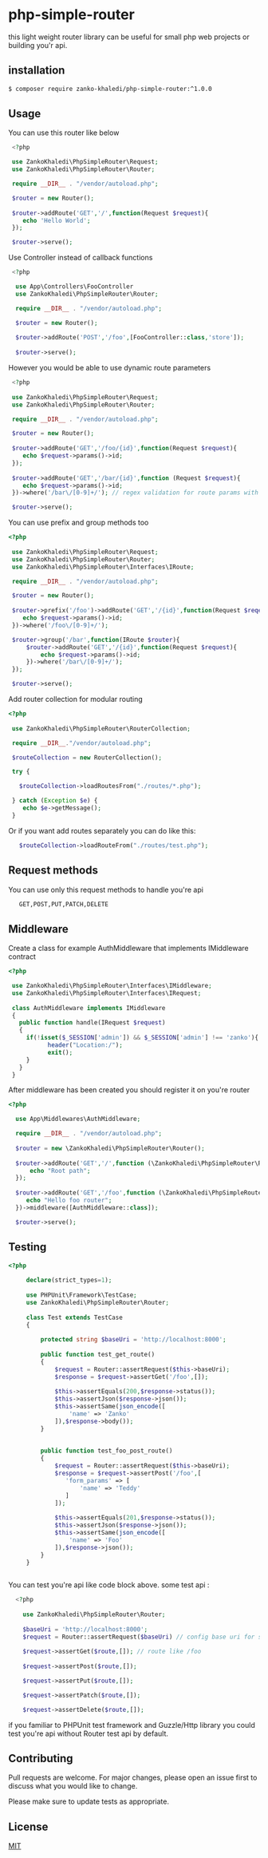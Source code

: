 # php-simple-router

this light weight router library can be useful for small php web projects or building you'r api.

## installation

```bash
$ composer require zanko-khaledi/php-simple-router:^1.0.0
```

## Usage

You can use this router like below

   ```php
    <?php

    use ZankoKhaledi\PhpSimpleRouter\Request;
    use ZankoKhaledi\PhpSimpleRouter\Router;
   
    require __DIR__ . "/vendor/autoload.php";

    $router = new Router();
    
    $router->addRoute('GET','/',function(Request $request){
       echo 'Hello World';
    });

    $router->serve();
   ```

Use Controller instead of callback functions

  ```php
   <?php

    use App\Controllers\FooController 
    use ZankoKhaledi\PhpSimpleRouter\Router;

    require __DIR__ . "/vendor/autoload.php";

    $router = new Router();
    
    $router->addRoute('POST','/foo',[FooController::class,'store']);
    
    $router->serve();
  ```

However you would be able to use dynamic route parameters

   ```php
    <?php
    
    use ZankoKhaledi\PhpSimpleRouter\Request; 
    use ZankoKhaledi\PhpSimpleRouter\Router;

    require __DIR__ . "/vendor/autoload.php";

    $router = new Router();
    
    $router->addRoute('GET','/foo/{id}',function(Request $request){
       echo $request->params()->id;
    });
    
    $router->addRoute('GET','/bar/{id}',function (Request $request){
       echo $request->params()->id;
    })->where('/bar\/[0-9]+/'); // regex validation for route params with where method

    $router->serve();
   ```
You can use prefix and group methods too

   ```php
   <?php
    
    use ZankoKhaledi\PhpSimpleRouter\Request; 
    use ZankoKhaledi\PhpSimpleRouter\Router;
    use ZankoKhaledi\PhpSimpleRouter\Interfaces\IRoute;

    require __DIR__ . "/vendor/autoload.php";

    $router = new Router();
    
    $router->prefix('/foo')->addRoute('GET','/{id}',function(Request $reqeust){
       echo $request->params()->id;
    })->where('/foo\/[0-9]+/');
 
    $router->group('/bar',function(IRoute $router){
        $router->addRoute('GET','/{id}',function(Request $request){
            echo $request->params()->id;
        })->where('/bar\/[0-9]+/');
    });

    $router->serve();
   ```

Add router collection for modular routing

   ```php
   <?php
    
    use ZankoKhaledi\PhpSimpleRouter\RouterCollection;

    require __DIR__."/vendor/autoload.php"; 

    $routeCollection = new RouterCollection();

    try {

      $routeCollection->loadRoutesFrom("./routes/*.php");

    } catch (Exception $e) {
       echo $e->getMessage();
    }
   ```

Or if you want add routes separately you can do like this:

   ```php
      $routeCollection->loadRouteFrom("./routes/test.php");
   ```

## Request methods

You can use only this request methods to handle you're api

 ```bash 
    GET,POST,PUT,PATCH,DELETE
 ``` 
## Middleware

Create a class for example AuthMiddleware that implements IMiddleware contract

```php
<?php

 use ZankoKhaledi\PhpSimpleRouter\Interfaces\IMiddleware;
 use ZankoKhaledi\PhpSimpleRouter\Interfaces\IRequest;
  
 class AuthMiddleware implements IMiddleware
 {
   public function handle(IRequest $request)
   {
     if(!isset($_SESSION['admin']) && $_SESSION['admin'] !== 'zanko'){
           header("Location:/");
           exit();
     }
   }
 }
```
After middleware has been created you should register it on you're router

```php
<?php

  use App\Middlewares\AuthMiddleware;

  require __DIR__ . "/vendor/autoload.php";
  
  $router = new \ZankoKhaledi\PhpSimpleRouter\Router();
  
  $router->addRoute('GET','/',function (\ZankoKhaledi\PhpSimpleRouter\Request $request){
      echo "Root path";
  });
  
  $router->addRoute('GET','/foo',function (\ZankoKhaledi\PhpSimpleRouter\Request $request){
     echo "Hello foo router";
  })->middleware([AuthMiddleware::class]);

  $router->serve();
```

## Testing

   ```php
   <?php
        
        declare(strict_types=1);
        
        use PHPUnit\Framework\TestCase;
        use ZankoKhaledi\PhpSimpleRouter\Router;
        
        class Test extends TestCase
        {
        
            protected string $baseUri = 'http://localhost:8000';
        
            public function test_get_route()
            {
                $request = Router::assertRequest($this->baseUri);
                $response = $request->assertGet('/foo',[]);
        
                $this->assertEquals(200,$response->status());
                $this->assertJson($response->json());
                $this->assertSame(json_encode([
                    'name' => 'Zanko'
                ]),$response->body());
            }
        
        
            public function test_foo_post_route()
            {
                $request = Router::assertRequest($this->baseUri);
                $response = $request->assertPost('/foo',[
                   'form_params' => [
                       'name' => 'Teddy'
                   ]
                ]);
        
                $this->assertEquals(201,$response->status());
                $this->assertJson($response->json());
                $this->assertSame(json_encode([
                    'name' => 'Foo'
                ]),$response->json());
            }
        }   
       
   ```

   You can test you're api like code block above.
   some test api : 
```php
  <?php
    
    use ZankoKhaledi\PhpSimpleRouter\Router;
    
    $baseUri = 'http://localhost:8000';
    $request = Router::assertRequest($baseUri) // config base uri for sending requests to server 
    
    $request->assertGet($route,[]); // route like /foo
 
    $request->assertPost($route,[]);

    $request->assertPut($route,[]);

    $request->assertPatch($route,[]);

    $request->assertDelete($route,[]);
```        
   
if you familiar to PHPUnit test framework and Guzzle/Http library you could test you're api 
without Router test api by default.

## Contributing

Pull requests are welcome. For major changes, please open an issue first
to discuss what you would like to change.

Please make sure to update tests as appropriate.

## License

[MIT](https://choosealicense.com/licenses/mit/)
